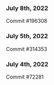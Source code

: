 ### July 8th, 2022

Commit #196308

### July 5th, 2022

Commit #314353


### July 4th, 2022

Commit #72281
